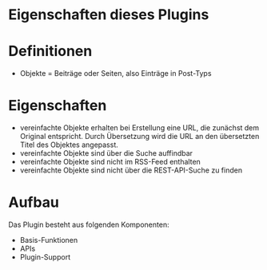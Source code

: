 # Eigenschaften dieses Plugins

# Definitionen

* Objekte = Beiträge oder Seiten, also Einträge in Post-Typs

# Eigenschaften

* vereinfachte Objekte erhalten bei Erstellung eine URL, die zunächst dem Original entspricht. Durch Übersetzung wird die URL an den übersetzten Titel des Objektes angepasst.
* vereinfachte Objekte sind über die Suche auffindbar
* vereinfachte Objekte sind nicht im RSS-Feed enthalten
* vereinfachte Objekte sind nicht über die REST-API-Suche zu finden

# Aufbau

Das Plugin besteht aus folgenden Komponenten:

* Basis-Funktionen
* APIs
* Plugin-Support

